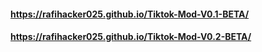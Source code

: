 #### https://rafihacker025.github.io/Tiktok-Mod-V0.1-BETA/
#### https://rafihacker025.github.io/Tiktok-Mod-V0.2-BETA/
